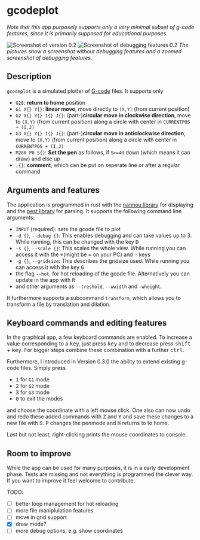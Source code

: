 # gcodeplot

*Note that this app purposely supports only a very minimal subset of g-code features, since it is primarily supposed for educational purposes.*

![Screenshot of version 0.2](v0.2_screenshot.png)
![Screenshot of debugging features 0.2](v0.2_screenshot_debugging.png)
*The pictures show a screenshot without debugging features and a zoomed screenshot of debugging features.*

## Description

`gcodeplot` is a simulated plotter of [G-code](http://en.wikipedia.org/wiki/G-code) files. It supports only
- `G28`: **return to home** position
- `G1 X{} Y{}`: **linear move**, move directly to `(X,Y)` (from current position)
- `G2 X{} Y{} I{} J{}`: (part-)**circular move in clockwise direction**, move to `(X,Y)` (from current position) along a circle with center in `CURRENTPOS + (I,J)`
- `G3 X{} Y{} I{} J{}`: (part-)**circular move in anticlockwise direction**, move to `(X,Y)` (from current position) along a circle with center in `CURRENTPOS + (I,J)`
- `M280 P0 S{}`: **Set the pen** as follows, if `S>=40` down (which means it can draw) and else up
- `;{}`: **comment**, which can be put on seperate line or after a regular command

## Arguments and features

The application is programmed in rust with the [nannou library](https://nannou.cc/) for displaying and the [pest library](https://pest.rs/) for parsing. It supports the following command line arguments:
- `INPUT` (required): sets the gcode file to plot
- `-d {}`, `--debug {}`: This enables debugging and can take values up to 3. While running, this can be changed with the key <kbd>D</kbd>
- `-s {}`, `--scale {}`: This scales the whole view. While running you can access it with the <kbd>+</kbd>(might be <kbd>=</kbd> on your PC) and <kbd>-</kbd> keys
- `-g {}`, `--gridsize`: This describes the gridsize used. While running you can access it with the key <kbd>G</kbd>
- the flag `--hot`, for hot reloading of the gcode file. Alternatively you can update in the app with <kbd>R</kbd>
- and other arguments as `--treshold`, `--wwidth` and `-wheight`.

It furthermore supports a subcommand `transform`, which
allows you to transform a file by translation and dilation.

## Keyboard commands and editing features

In the graphical app, a few keyboard commands are enabled. To increase a value corresponding to a <kbd>key</kbd>, just press <kbd>key</kbd> and to decrease press <kbd>shift</kbd> + <kbd>key</kbd>. For bigger steps combine these combination with a further <kbd>ctrl</kbd>.

Furthermore, I introduced in Version 0.3.0 the ability to extend existing g-code files. Simply press
- <kbd>1</kbd> for `G1` mode
- <kbd>2</kbd> for `G2` mode
- <kbd>3</kbd> for `G3` mode
- <kbd>0</kbd> to exit the modes

and choose the coordinate with a left mouse click. One also can now undo and redo these added commands with <kbd>Z</kbd> and <kbd>Y</kbd> and save these changes to a new file with <kbd>S</kbd>. <kbd>P</kbd> changes the penmode and <kbd>H</kbd> returns to to home.

Last but not least, right-clicking prints the mouse coordinates to console.

## Room to improve

While the app can be used for many purposes, it is in a early development phase. Tests are missing and not everything is programmed the clever way. If you want to improve it feel welcome to contribute.

TODO:
- [ ] better loop management for hot reloading
- [ ] more file maniplulation features
- [ ] move in grid support
- [X] draw mode?
- [ ] more debug options, e.g. show coordinates